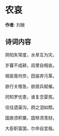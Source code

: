 # 农哀

**作者**: 刘敞

## 诗词内容

阴阳失常度，水旱互为灾。

岁暮不成耕，闾里自相哀。

相哀竟何奈，田亩弃污莱。

欲行关租急，欲居兵赋催。

同知罗忧患，谁复念婴孩。

往往遗渠沟，顾之泪如颓。

国庾须积粟，国帑须羡财。

大臣职富国，尔命自宜哉。


